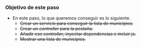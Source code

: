 ### Objetivo de este paso

- En este paso, lo que queremos conseguir es lo siguiente.
    - ~~Crear un servicio para conseguir la lista de municipios.~~
    - ~~Crear un *controller* para la pestaña.~~
    - ~~Añadir ese *controller*, inyectar dependencias e incluir js.~~
    - ~~Mostrar una lista de municipios.~~
